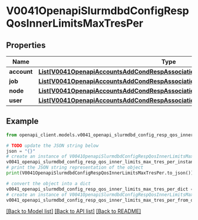 # V0041OpenapiSlurmdbdConfigRespQosInnerLimitsMaxTresPer


## Properties

Name | Type | Description | Notes
------------ | ------------- | ------------- | -------------
**account** | [**List[V0041OpenapiAccountsAddCondRespAssociationConditionAssociationGrptresInner]**](V0041OpenapiAccountsAddCondRespAssociationConditionAssociationGrptresInner.md) | MaxTRESPerAccount | [optional] 
**job** | [**List[V0041OpenapiAccountsAddCondRespAssociationConditionAssociationGrptresInner]**](V0041OpenapiAccountsAddCondRespAssociationConditionAssociationGrptresInner.md) | MaxTRESPerJob | [optional] 
**node** | [**List[V0041OpenapiAccountsAddCondRespAssociationConditionAssociationGrptresInner]**](V0041OpenapiAccountsAddCondRespAssociationConditionAssociationGrptresInner.md) | MaxTRESPerNode | [optional] 
**user** | [**List[V0041OpenapiAccountsAddCondRespAssociationConditionAssociationGrptresInner]**](V0041OpenapiAccountsAddCondRespAssociationConditionAssociationGrptresInner.md) | MaxTRESPerUser | [optional] 

## Example

```python
from openapi_client.models.v0041_openapi_slurmdbd_config_resp_qos_inner_limits_max_tres_per import V0041OpenapiSlurmdbdConfigRespQosInnerLimitsMaxTresPer

# TODO update the JSON string below
json = "{}"
# create an instance of V0041OpenapiSlurmdbdConfigRespQosInnerLimitsMaxTresPer from a JSON string
v0041_openapi_slurmdbd_config_resp_qos_inner_limits_max_tres_per_instance = V0041OpenapiSlurmdbdConfigRespQosInnerLimitsMaxTresPer.from_json(json)
# print the JSON string representation of the object
print(V0041OpenapiSlurmdbdConfigRespQosInnerLimitsMaxTresPer.to_json())

# convert the object into a dict
v0041_openapi_slurmdbd_config_resp_qos_inner_limits_max_tres_per_dict = v0041_openapi_slurmdbd_config_resp_qos_inner_limits_max_tres_per_instance.to_dict()
# create an instance of V0041OpenapiSlurmdbdConfigRespQosInnerLimitsMaxTresPer from a dict
v0041_openapi_slurmdbd_config_resp_qos_inner_limits_max_tres_per_from_dict = V0041OpenapiSlurmdbdConfigRespQosInnerLimitsMaxTresPer.from_dict(v0041_openapi_slurmdbd_config_resp_qos_inner_limits_max_tres_per_dict)
```
[[Back to Model list]](../README.md#documentation-for-models) [[Back to API list]](../README.md#documentation-for-api-endpoints) [[Back to README]](../README.md)


